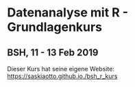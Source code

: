 # Datenanalyse mit R - Grundlagenkurs
## BSH, 11 - 13 Feb 2019

Dieser Kurs hat seine eigene Website: https://saskiaotto.github.io./bsh_r_kurs
